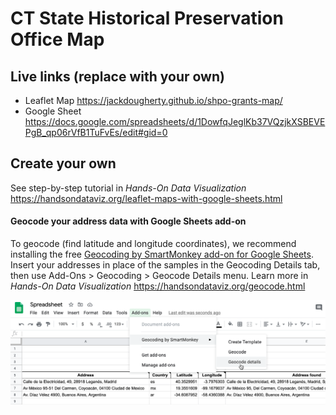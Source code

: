 # CT State Historical Preservation Office Map

## Live links (replace with your own)
- Leaflet Map https://jackdougherty.github.io/shpo-grants-map/
- Google Sheet https://docs.google.com/spreadsheets/d/1DowfqJeglKb37VQzjkXSBEVEPgB_qp06rVfB1TuFvEs/edit#gid=0

## Create your own
See step-by-step tutorial in *Hands-On Data Visualization* https://handsondataviz.org/leaflet-maps-with-google-sheets.html

#### Geocode your address data with Google Sheets add-on
To geocode (find latitude and longitude coordinates), we recommend installing the free [Geocoding by SmartMonkey add-on for Google Sheets](https://gsuite.google.com/marketplace/app/geocoding_by_smartmonkey/1033231575312). Insert your addresses in place of the samples in the Geocoding Details tab, then use Add-Ons > Geocoding > Geocode Details menu. Learn more in *Hands-On Data Visualization* https://handsondataviz.org/geocode.html

![Geocoding](geocode.png)
